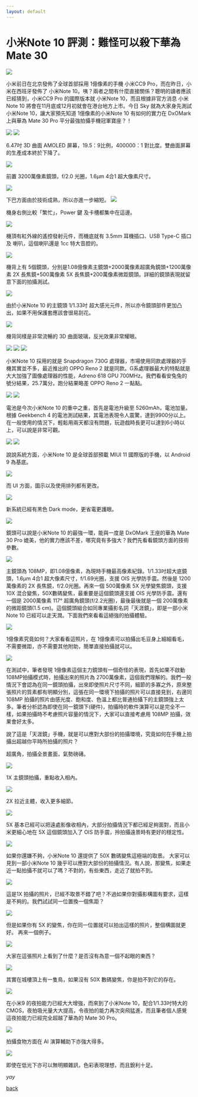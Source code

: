 ```yaml
---
layout: default
---
```


# 小米Note 10 評測：難怪可以殺下華為Mate 30

![](../_resources/f1dcdb2e8a41af32762b0cb8e37d8d69.jpg)

小米前日在北京發佈了全球首部採用 1億像素的手機 小米CC9 Pro，而在昨日，小米在西班牙發佈了 小米Note 10。咦？兩者之間有什麼直接關係？聰明的讀者應該已經猜到，小米CC9 Pro 的國際版本就 小米Note 10，而且根據非官方消息 小米Note 10 將會在11月底或12月初就會在港台地方上市。今日 Sky 就為大家身先測試小米Note 10，讓大家預先知道 1億像素的小米Note 10 有如何的實力在 DxOMark 上與華為 Mate 30 Pro 平分最強拍攝手機冠軍寶座？！

![](../_resources/1cf1b3892f1f208709dd7caaf8a39633.png)
![](../_resources/4e81ffe6ae5e1185e3f7cbebad8feee0.jpg)

6.47吋 3D 曲面 AMOLED 屏幕，19.5：9比例，400000：1 對比度。雙曲面屏幕的生產成本終於下降了。

![](../_resources/0298d33b9dfa41dc9c9df4fc6cad470d.jpg)

前置 3200萬像素鏡頭，f/2.0 光圈，1.6μm 4合1 超大像素尺寸。

![](../_resources/8dc6d7e112945fabfc77d11c2f880c1d.jpg)

下巴方面由於技術成熟，所以亦進一步縮短。
![](../_resources/7fa2e64e6d919cdfab95abd431775519.jpg)

機身右側比較「繁忙」，Power 鍵 及卡槽都集中在這邊。

![](../_resources/f753968c4862d336acb37697a4b52cf6.jpg)

機頂有紅外線的遙控發射元件，而機底就有 3.5mm 耳機插口、USB Type-C 插口及 喇叭，這個喇叭還是 1cc 特大音腔的。

![](../_resources/fc2b10dcc352e3a5a8bf5d7a272997ca.jpg)

機背上有 5個鏡頭，分別是1.08億像素主鏡頭+2000萬像素超廣角鏡頭+1200萬像素 2X 長焦鏡+500萬像素 5X 長焦鏡+200萬像素微距鏡頭。詳細的鏡頭表現就留意下面的拍攝測試。

![](../_resources/997dfe28cf5127944e29c959f51d998a.jpg)

由於小米Note 10 的主鏡頭 1/1.33吋 超大感光元件，所以亦令鏡頭部件更加凸出，如果不用保護套應該會很易刮花。

![](../_resources/b413b1249404a2cf05fd97c7e1cfea65.jpg)

機背同樣是非常流暢的 3D 曲面玻璃，反光效果非常耀眼。

![](../_resources/5d1ecfc607241842a0f2590e7c73f7cf.jpg)
![](../_resources/53d3a13b0ca16cc32bb4a66c9fdf1e5c.png)
![](../_resources/60e155f30ca3ea61d5472c422f565af2.jpg)

小米Note 10 採用的就是 Snapdragon 730G 處理器，市場使用同款處理器的手機其實並不多，最近推出的 OPPO Reno 2 就是同款。G系處理器最大的特點就是大大加強了圖像處理器的性能，Adreno 618 GPU 700MHz。我們看看安兔兔的號分結果，25.7萬分。跑分結果略差 OPPO Reno 2 一點點。

![](../_resources/8f28049cfa501a77296a1396e00754e5.png)
![](../_resources/1c9ac3fea7a21be8ecd98677fcc496fb.jpg)

電池是今次小米Note 10 的重中之重，首先是電池升級至 5260mAh，電池加量。根據 Geekbench 4 的電池測試結果，其電池表現令人震驚，達到9900分以上。在一般使用的情況下，輕鬆用兩天都沒有問題，玩遊戲時長更可以達到6小時以上，可以說是非常可觀。

![](../_resources/346f3430a228ec35d27384374d559b97.png)
![](../_resources/93d4029bc3bbd7182c3438ec209c4356.jpg)

說說系統方面，小米Note 10 是全球首部預載 MIUI 11 國際版的手機，以 Android 9 為基底。

![](../_resources/92e8c882acf51dadb719f967d29b4eee.jpg)

而 UI 方面，圖示以及使用排列都有更改。

![](../_resources/8f5c8ec79717cde4539c40551042d40b.jpg)

新系統已經有黑色 Dark mode，更省電更護眼。

![](../_resources/d0b7a0f7acb183a8d0880e391d6d6735.png)

鏡頭可以說是小米Note 10 的最強一環，能與一度是 DxOMark 王座的華為 Mate 30 Pro 媲美，他的實力應該不差，哪究竟有多強大？我們先看看鏡頭方面的技術參數。

![](../_resources/22c76a58d900c2dce175ce3753c3ef92.jpg)

主鏡頭為 108MP，即1.08億像素，為現時手機最高像素紀錄。1/1.33吋超大底鏡頭，1.6μm 4合1 超大像素尺寸，f/1.69光圈，支援 OIS 光學防手震。然後是 1200萬像素的 2X 長焦鏡，f/2.0光圈。再來一個 500萬像素 5X 光學變焦鏡頭，支援 10X 混合變焦，50X數碼變焦，最重要是這個鏡頭還支援 OIS 光學防手震。還有一個是 2000萬像素 117° 超廣角鏡頭(f/2.2光圈)，最後最後就是一個 200萬像素的微距鏡頭(1.5 cm)。這個鏡頭組合如同專業攝影名詞「天涯鏡」，即是一部小米Note 10 已經可以走天潤。下面我們來看看這絕強的拍攝體驗。

![](../_resources/791c75597f0b67f508d1a2da0abdc515.jpg)

1億像素究竟如何？大家看看這照片，在 1億像素可以拍攝出毛豆身上細細看毛，不需要微距，亦不需要其他附助，簡單直接拍攝就可以。

![](../_resources/7729b7c19b955176ee0cdab0e5c75bc1.jpg)

在測試中，筆者發現 1億像素這個主力鏡頭有一個奇怪的表現，首先如果不啟動 108MP拍攝模式時，拍攝出來的照片為 2700萬像素，這個我們理解的。我們一般情況下會認為在同一鏡頭拍攝，出來即使照片尺寸不同，細節的多寡之外，原來整張照片的質素都有明顯分別，這張在同一環境下拍攝的照片可以直接見到，右邊同 108MP 拍攝的照片由感光度、飽和度、色溫上都比普通拍攝下的主鏡頭強上太多。筆者分析認為即使在同一鏡頭下(硬件)，拍攝時的軟件演算可以是完全不一樣，如果拍攝時不考慮照片容量的情況下，大家可以直接考慮用 108MP 拍攝，效果會好太多。

說了這是「天涯鏡」手機，就是可以應對大部份的拍攝環境，究竟如何在手機上拍攝出超越你平時所拍攝的照片？

超廣角，拍攝全景畫面，氣勢磅礡。

![](../_resources/27c406f058c8f0dfc678c626075cf936.jpg)

1X 主鏡頭拍攝，重點收入相內。

![](../_resources/90354cd53a0b0fa58bc50010a71d6c6f.jpg)

2X 拉近主體，收入更多細節。

![](../_resources/26d6f7b8ab4515cfff5c6ccc4262d3a8.jpg)

5X 基本已經可以把遠處影像收相內，大部分拍攝情況下都已經足夠面對，而且小米更細心地在 5X 這個鏡頭加入了 OIS 防手震，拎拍攝遠景時有更好的穩定性。

![](../_resources/53a67a3880da06bf211cdef5a223b5a3.jpg)

如果你還嫌不夠，小米Note 10 還提供了 50X 數碼變焦這極端的取景。
大家可以見到一部小米Note 10 幾乎可以應對大部份的拍攝情況。有人說，那變焦，如果走近一點拍攝不就可以了嗎？不對的，有些東西，走近了就拍不到。

![](../_resources/3e6aa105a1910c64fb544dafd03c00d8.jpg)

這是1X 拍攝的照片，已經不取景不錯了吧？不過如果你對攝影構圖有要求，這樣是不夠的。我們試試同一位置換一個焦距？

![](../_resources/35eb860cd67ffda3057d929c83af6efa.jpg)

但是如果你有 5X 的變焦，你在同一位置就可以拍出這樣的照片，整個構圖就更好。
再來一個例子。

![](../_resources/851638857266d251677744b38cf226f1.jpg)

大家在這張照片上看到了什麼？是否沒有為意一個不起眼的東西？

![](../_resources/0326fa86cc1ac36867302d8678206fd3.jpg)

其實在城樓頂上有一隻鳥，如果沒有 50X 數碼變焦，你是拍不到它的存在。

![](../_resources/55a993b225d4f67f20825ab5897bfbe3.jpg)

在小米9 的夜拍能力已經大大增強，而來到了小米Note 10，配合1/1.33吋特大的 CMOS，夜拍吸光量大大提高，令夜拍的能力再次突飛猛進，而且筆者個人感覺這夜拍能力已經完全超越了華為的 Mate 30 Pro。

![](../_resources/df72d1f48adacc9c572b6e86c934d896.jpg)

拍攝食物方面在 AI 演算輔助下亦強大得多。

![](../_resources/10c051009e6cd440eccf41017a99e4b3.jpg)

即使在低光下亦可以無明顯雜訊，色彩表現理想，而且銳利十足。

_yay_

[back](../)
